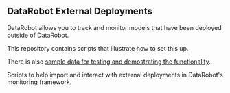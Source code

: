 DataRobot External Deployments
-------------------------------

DataRobot allows you to track and monitor models that have been deployed outside of DataRobot.

This repository contains scripts that illustrate how to set this up.

There is also [sample data for testing and demostrating the functionality](data/README.md).


Scripts to help import and interact with external deployments in DataRobot's monitoring framework.
